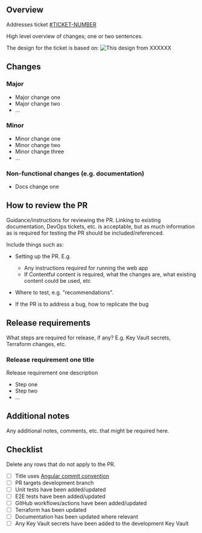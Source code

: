## Overview

Addresses ticket [#TICKET-NUMBER](www.ticket-link.com)

High level overview of changes; one or two sentences.

The design for the ticket is based on:
![This design from XXXXXX](screenshot-of-design.png)

## Changes

### Major

- Major change one
- Major change two
- ...

### Minor

- Minor change one
- Minor change two
- Minor change three
- ...

### Non-functional changes (e.g. documentation)

- Docs change one

## How to review the PR

Guidance/instructions for reviewing the PR. Linking to existing documentation, DevOps tickets, etc. is acceptable, but as much information as is required for testing the PR should be included/referenced.

Include things such as:
- Setting up the PR. E.g.
  - Any instructions required for running the web app
  - If Contentful content is required, what the changes are, what existing content could be used, etc

- Where to test, e.g. "recommendations".
- If the PR is to address a bug, how to replicate the bug

## Release requirements

What steps are required for release, if any? E.g. Key Vault secrets, Terraform changes, etc.

### Release requirement one title

Release requirement one description

- Step one
- Step two
- ...

## Additional notes

Any additional notes, comments, etc. that might be required here.

## Checklist

Delete any rows that do not apply to the PR.

- [ ] Title uses [Angular commit convention](https://www.conventionalcommits.org/en/v1.0.0-beta.4/)
- [ ] PR targets development branch
- [ ] Unit tests have been added/updated
- [ ] E2E tests have been added/updated
- [ ] GitHub workflows/actions have been added/updated
- [ ] Terraform has been updated
- [ ] Documentation has been updated where relevant
- [ ] Any Key Vault secrets have been added to the development Key Vault
